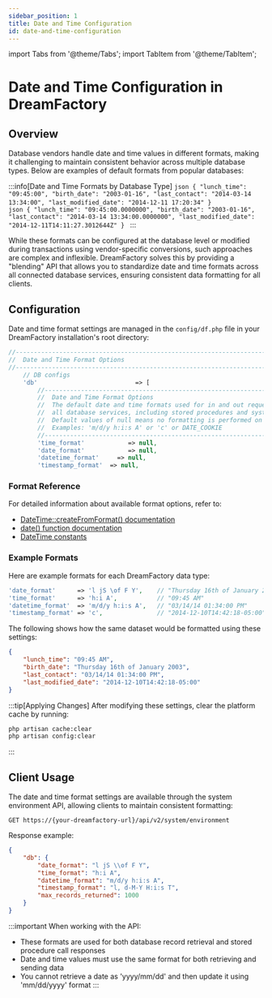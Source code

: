 ```yaml
---
sidebar_position: 1
title: Date and Time Configuration
id: date-and-time-configuration
---
```

import Tabs from '@theme/Tabs';
import TabItem from '@theme/TabItem';

# Date and Time Configuration in DreamFactory

## Overview
Database vendors handle date and time values in different formats, making it challenging to maintain consistent behavior across multiple database types. Below are examples of default formats from popular databases:

:::info[Date and Time Formats by Database Type]
<Tabs>
  <TabItem value="mysql" label="MySQL">
    ```json
    {
      "lunch_time": "09:45:00",
      "birth_date": "2003-01-16",
      "last_contact": "2014-03-14 13:34:00",
      "last_modified_date": "2014-12-11 17:20:34"
    }
    ```
  </TabItem>
  <TabItem value="sqlserver" label="MS SQL Server">    
    ```json
    {
      "lunch_time": "09:45:00.0000000",
      "birth_date": "2003-01-16",
      "last_contact": "2014-03-14 13:34:00.0000000",
      "last_modified_date": "2014-12-11T14:11:27.3012644Z"
    }
    ```
  </TabItem>
</Tabs>
:::

While these formats can be configured at the database level or modified during transactions using vendor-specific conversions, such approaches are complex and inflexible. DreamFactory solves this by providing a "blending" API that allows you to standardize date and time formats across all connected database services, ensuring consistent data formatting for all clients.

## Configuration
Date and time format settings are managed in the `config/df.php` file in your DreamFactory installation's root directory:

```php
//-------------------------------------------------------------------------
//  Date and Time Format Options
//-------------------------------------------------------------------------
    // DB configs
    'db'                           => [
        //-------------------------------------------------------------------------
        //  Date and Time Format Options
        //  The default date and time formats used for in and out requests for
        //  all database services, including stored procedures and system service resources.
        //  Default values of null means no formatting is performed on date and time field values.
        //  Examples: 'm/d/y h:i:s A' or 'c' or DATE_COOKIE
        //-------------------------------------------------------------------------
        'time_format'            => null,
        'date_format'            => null,
        'datetime_format'     => null,
        'timestamp_format'  => null,
```

### Format Reference
For detailed information about available format options, refer to:
- [DateTime::createFromFormat() documentation](https://php.net/manual/en/datetime.createfromformat.php)
- [date() function documentation](https://php.net/manual/en/function.date.php)
- [DateTime constants](https://php.net/manual/en/class.datetime.php#datetime.constants.types)

### Example Formats
Here are example formats for each DreamFactory data type:

```php
'date_format'      => 'l jS \of F Y',    // "Thursday 16th of January 2003"
'time_format'      => 'h:i A',           // "09:45 AM"
'datetime_format'  => 'm/d/y h:i:s A',   // "03/14/14 01:34:00 PM"
'timestamp_format' => 'c',               // "2014-12-10T14:42:18-05:00"
```

The following shows how the same dataset would be formatted using these settings:

```json
{
    "lunch_time": "09:45 AM",
    "birth_date": "Thursday 16th of January 2003",
    "last_contact": "03/14/14 01:34:00 PM",
    "last_modified_date": "2014-12-10T14:42:18-05:00"
}
```

:::tip[Applying Changes]
After modifying these settings, clear the platform cache by running:
```bash
php artisan cache:clear
php artisan config:clear
```
:::

## Client Usage
The date and time format settings are available through the system environment API, allowing clients to maintain consistent formatting:

```http
GET https://{your-dreamfactory-url}/api/v2/system/environment
```

Response example:
```json
{
    "db": {
        "date_format": "l jS \\of F Y",
        "time_format": "h:i A",
        "datetime_format": "m/d/y h:i:s A",
        "timestamp_format": "l, d-M-Y H:i:s T",
        "max_records_returned": 1000
    }
}
```

:::important
When working with the API:
- These formats are used for both database record retrieval and stored procedure call responses
- Date and time values must use the same format for both retrieving and sending data
- You cannot retrieve a date as 'yyyy/mm/dd' and then update it using 'mm/dd/yyyy' format
:::